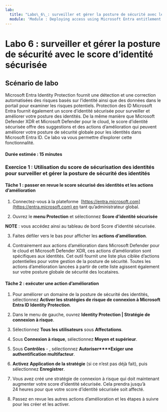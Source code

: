 ```yaml
---
lab:
  title: "Labo\_6\_: surveiller et gérer la posture de sécurité avec le score d’identité sécurisée"
  module: 'Module : Deploying access using Microsoft Entra entitlement management'
---
```


# Labo 6 : surveiller et gérer la posture de sécurité avec le score d’identité sécurisée

## Scénario de labo

Microsoft Entra Identity Protection fournit une détection et une correction automatisées des risques basés sur l’identité ainsi que des données dans le portail pour examiner les risques potentiels. Protection des ID Microsoft Entra fournit également un score d’identité sécurisée pour surveiller et améliorer votre posture des identités.  De la même manière que Microsoft Defender XDR et Microsoft Defender pour le cloud, le score d’identité sécurisée offre des suggestions et des actions d’amélioration qui peuvent améliorer votre posture de sécurité globale pour les identités dans Microsoft Entra ID.  Ce labo va vous permettre d’explorer cette fonctionnalité. 

#### Durée estimée : 15 minutes

### Exercice 1 : Utilisation du score de sécurisation des identités pour surveiller et gérer la posture de sécurité des identités

#### Tâche 1 : passer en revue le score sécurisé des identités et les actions d’amélioration

1. Connectez-vous à la plateforme  [https://entra.microsoft.com](https://entra.microsoft.com) en tant qu’administrateur global.

2. Ouvrez le **menu Protection** et sélectionnez **Score d’identité sécurisée**

**NOTE** : vous accédez ainsi au tableau de bord Score d’identité sécurisée.

3. Faites défiler vers le bas pour afficher les **actions d’amélioration**.

4. Contrairement aux actions d’amélioration dans Microsoft Defender pour le cloud et Microsoft Defender XDR, ces actions d’amélioration sont spécifiques aux identités.  Cet outil fournit une liste plus ciblée d’actions potentielles pour votre gestion de la posture de sécurité.  Toutes les actions d’amélioration lancées à partir de cette liste agissent également sur votre posture globale de sécurité des locataires. 

#### Tâche 2 : exécuter une action d’amélioration

1. Pour améliorer un domaine de la posture de sécurité des identités, sélectionnez **Activer les stratégies de risque de connexion à Microsoft Entra ID Identity Protection**.

3. Dans le menu de gauche, ouvrez **Identity Protection | Stratégie de connexion à risque**.

4. Sélectionnez **Tous les utilisateurs** sous **Affectations**.

5. Sous **Connexion à risque**, sélectionnez **Moyen et supérieur**.

6. Sous **Contrôles** - , sélectionnez **Autoriser****Exiger une authentification multifacteur**.

7. **Activez** **Application de la stratégie** (si ce n’est pas déjà fait), puis sélectionnez **Enregistrer**.

8. Vous avez créé une stratégie de connexion à risque qui doit maintenant augmenter votre score d’identité sécurisée.  Cela prendra jusqu’à 24 heures pour que votre score d’identité sécurisée soit affecté.

9. Passez en revue les autres actions d’amélioration et les étapes à suivre pour les créer et les activer.
